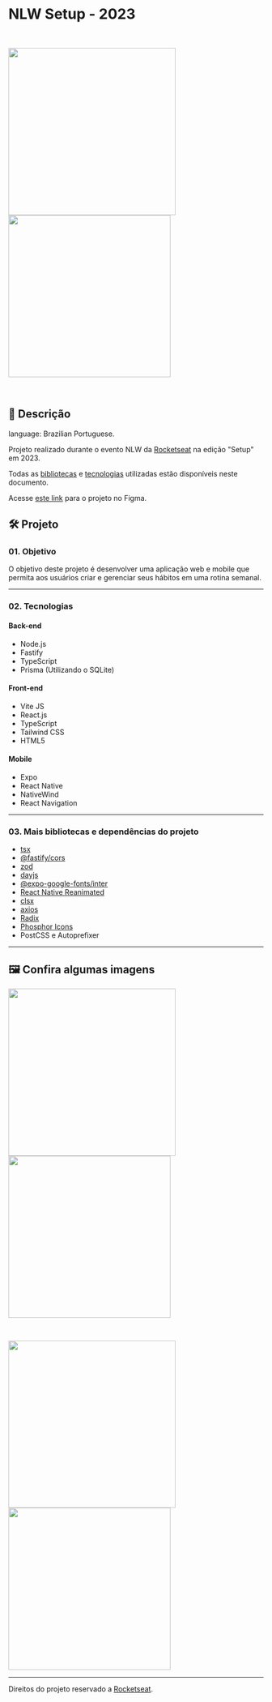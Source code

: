 # NLW Setup - 2023  

&nbsp;

<div>
<img height="330em" src="https://user-images.githubusercontent.com/91495296/214914402-d1e39845-d190-4917-9a36-365c28a0d95a.jpg">
<img height="320em" src="https://user-images.githubusercontent.com/91495296/214914403-16456bc9-29b4-4d78-9b64-4a148931fd2e.jpg" />
</div>

&nbsp;

## 📃 Descrição

language: Brazilian Portuguese.  

Projeto realizado durante o evento NLW da [Rocketseat](https://www.rocketseat.com.br) na edição "Setup" em 2023.  

Todas as [bibliotecas](https://github.com/FrBreno/NLW_Setup#03-mais-bibliotecas-e-depend%C3%AAncias-do-projeto) e [tecnologias](https://github.com/FrBreno/NLW_Setup#02-tecnologias) utilizadas estão disponíveis neste documento.  

Acesse [este link](https://www.figma.com/community/file/1195326661124171197) para o projeto no Figma.


## 🛠️ Projeto

### 01. Objetivo

O objetivo deste projeto é desenvolver uma aplicação web e mobile que permita aos usuários criar e gerenciar seus hábitos em uma rotina semanal.

---

### 02. Tecnologias

#### Back-end
- Node.js
- Fastify
- TypeScript
- Prisma (Utilizando o SQLite)

#### Front-end
- Vite JS
- React.js
- TypeScript
- Tailwind CSS
- HTML5

#### Mobile
- Expo
- React Native
- NativeWind
- React Navigation

---

### 03. Mais bibliotecas e dependências do projeto

- [tsx](https://www.npmjs.com/package/tsx)
- [@fastify/cors](https://github.com/fastify/fastify-cors)
- [zod](https://zod.dev/?id=installation)
- [dayjs](https://day.js.org)
- [@expo-google-fonts/inter](https://docs.expo.dev/guides/using-custom-fonts/)
- [React Native Reanimated](https://docs.swmansion.com/react-native-reanimated/)
- [clsx](https://www.npmjs.com/package/clsx)
- [axios](https://axios-http.com/ptbr/docs/intro)
- [Radix](https://www.radix-ui.com)
- [Phosphor Icons](https://phosphoricons.com)
- PostCSS e Autoprefixer
---

## 🖼️ Confira algumas imagens

<div>
<img height="330em" src="https://user-images.githubusercontent.com/91495296/214914401-ca6b8649-c9d3-4728-8c71-c206dac9ce1b.jpg">
<img height="320em" src="https://user-images.githubusercontent.com/91495296/214914395-78321b50-ae91-4239-b4a6-3a9358871bee.jpg" />
</div>

&nbsp;

<div>
<img height="330em" src="https://user-images.githubusercontent.com/91495296/214914399-9509220d-09b9-4b8f-a806-40e42115ce91.jpg">
<img height="320em" src="https://user-images.githubusercontent.com/91495296/214914397-b4c3231e-0b62-4522-b6a7-5a8e013c177c.jpg" />
</div>

---
Direitos do projeto reservado a [Rocketseat](https://www.rocketseat.com.br).
